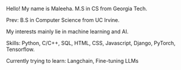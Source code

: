 <p>Hello! My name is Maleeha. M.S in CS from Georgia Tech. </p>

<p>Prev: B.S in Computer Science from UC Irvine.</p> 

<p>My interests mainly lie in machine learning and AI.

<p>Skills: Python, C/C++, SQL, HTML, CSS, Javascript, Django, PyTorch, Tensorflow. </p>

<p>Currently trying to learn: Langchain, Fine-tuning LLMs</p>
